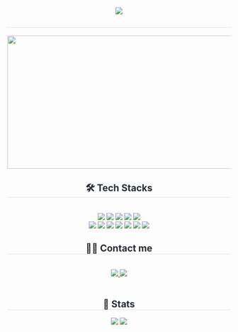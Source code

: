 <div align= "center">
    <img src="https://capsule-render.vercel.app/api?type=waving&color=4b89dc&height=180&text=HI%20THERE!%20I'm%20YEONO&animation=fadeIn&fontColor=000000&fontSize=50" />
    </div>
    <div align= "center"> 
    <h2 style="border-bottom: 1px solid #d8dee4; color: #282d33;">  </h2>  
    <div style="font-weight: 700; font-size: 15px; text-align: center; color: #282d33;">  </div> 
    </div>
    
<a href="https://www.gitanimals.org/en_US?utm_medium=image&utm_source=KYDDD&utm_content=farm">
<img
  align= "center"
  src="https://render.gitanimals.org/farms/KYDDD"
  width="600"
  height="300"
/>
</a>
  <div align= "center">
    <h2 style="border-bottom: 1px solid #d8dee4; color: #282d33;"> 🛠️ Tech Stacks </h2> <br> 
    <div style="margin: 0 auto; text-align: center;" align= "center"> <img src="https://img.shields.io/badge/CSS3-1572B6?style=for-the-badge&logo=CSS3&logoColor=white">
          <img src="https://img.shields.io/badge/Git-F05032?style=for-the-badge&logo=Git&logoColor=white">
          <img src="https://img.shields.io/badge/Figma-F24E1E?style=for-the-badge&logo=Figma&logoColor=white">
          <img src="https://img.shields.io/badge/Github-181717?style=for-the-badge&logo=Github&logoColor=white">
          <img src="https://img.shields.io/badge/HTML5-E34F26?style=for-the-badge&logo=HTML5&logoColor=white">
          <br/><img src="https://img.shields.io/badge/Javascript-F7DF1E?style=for-the-badge&logo=Javascript&logoColor=white">
          <img src="https://img.shields.io/badge/Typescript-3178C6?style=flat-square&logo=Typescript&logoColor=white"/>
          <img src="https://img.shields.io/badge/Notion-000000?style=for-the-badge&logo=Notion&logoColor=white">
          <img src="https://img.shields.io/badge/Python-3776AB?style=for-the-badge&logo=Python&logoColor=white">
          <img src="https://img.shields.io/badge/tailwindcss-1daabb.svg?style=for-the-badge&logo=tailwind-css&logoColor=white" />
          <img src="https://img.shields.io/badge/React-61DAFB?style=for-the-badge&logo=React&logoColor=white">
          <img src="https://img.shields.io/badge/next.js-3578E5?style=for-the-badge&logo=Next.js&logoColor=white" />

 </div>
    </div>
    <div align= "center">
    <h2 style="border-bottom: 1px solid #d8dee4; color: #282d33;"> 🧑‍💻 Contact me </h2> <br> 
    <div align= "center"> <a href=> <img src="https://img.shields.io/badge/Notion-000000?style=for-the-badge&logo=Notion&logoColor=white&link="> </a>
         <a href=mailto:riderkim88@gmail.com> <img src="https://img.shields.io/badge/Gmail-EA4335?style=for-the-badge&logo=Gmail&logoColor=white&link=mailto:riderkim88@gmail.com"> </a>
          </div>  <br> 
    <div align= "center">  </div> 
    </div>
    <div align= "center"> 
    <h2 style="border-bottom: 1px solid #d8dee4; color: #282d33;"> 🏅 Stats </h2> <div align= "center"> <img src="https://github-readme-stats.vercel.app/api?username=KYDDD&bg_color=180,4b89dc,00000000&title_color=ffffff&text_color=ffffff"
         /> <img src="https://github-readme-stats.vercel.app/api/top-langs/?username=KYDDD&layout=compact&bg_color=180,4b89dc,00000000&title_color=ffffff&text_color=ffffff"
           /> </div> 
    </div>
    

